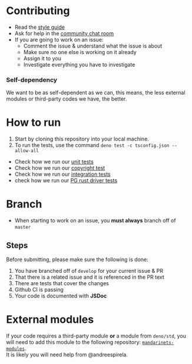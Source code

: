 # Contributing
- Read the [style guide](https://github.com/mandarineorg/mandarinets/blob/master/docs/style_guide.md)
- Ask for help in the [community chat room](https://discord.gg/yq4Hz5e)
- If you are going to work on an issue:
    - Comment the issue & understand what the issue is about
    - Make sure no one else is working on it already
    - Assign it to you
    - Investigate everything you have to investigate
### Self-dependency
We want to be as self-dependent as we can, this means, the less external modules or third-party codes we have, the better.
# How to run
1) Start by cloning this repository into your local machine.
2) To run the tests, use the command `deno test -c tsconfig.json --allow-all`
  - Check how we run our [unit tests](https://github.com/mandarineorg/mandarinets/blob/8ffe8e237df0cb22405d0fe1c49a5d2398f5da45/.github/workflows/ci.yml#L21)
  - Check how we run our [copyright test](https://github.com/mandarineorg/mandarinets/blob/8ffe8e237df0cb22405d0fe1c49a5d2398f5da45/.github/workflows/copyright.yml#L21)
  - Check how we run our [integration tests](https://github.com/mandarineorg/mandarinets/blob/8ffe8e237df0cb22405d0fe1c49a5d2398f5da45/.github/workflows/integration.yml#L21)
  - check how we run our [PG rust driver tests](https://github.com/mandarineorg/mandarinets/blob/8ffe8e237df0cb22405d0fe1c49a5d2398f5da45/.github/workflows/pg_driver_with_tests.yml#L57)

# Branch
  - When starting to work on an issue, you **must always** branch off of `master`
## Steps
Before submitting, please make sure the following is done:
1) You have branched off of `develop` for your current issue & PR
2) That there is a related issue and it is referenced in the PR text
3) There are tests that cover the changes
4) Github CI is passing
5) Your code is documented with **JSDoc**

# External modules
If your code requires a third-party module **or** a module from `deno/std`, you will need to add this module to the following repository: [`mandarinets-modules`](https://github.com/mandarineorg/mandarinets-modules).  
It is likely you will need help from @andreespirela.
